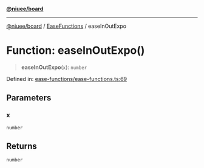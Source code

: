[**@niuee/board**](../../../README.md)

***

[@niuee/board](../../../globals.md) / [EaseFunctions](../README.md) / easeInOutExpo

# Function: easeInOutExpo()

> **easeInOutExpo**(`x`): `number`

Defined in: [ease-functions/ease-functions.ts:69](https://github.com/niuee/board/blob/d74620e4e63da3004adfc7105b7f1136fce9577c/src/ease-functions/ease-functions.ts#L69)

## Parameters

### x

`number`

## Returns

`number`

